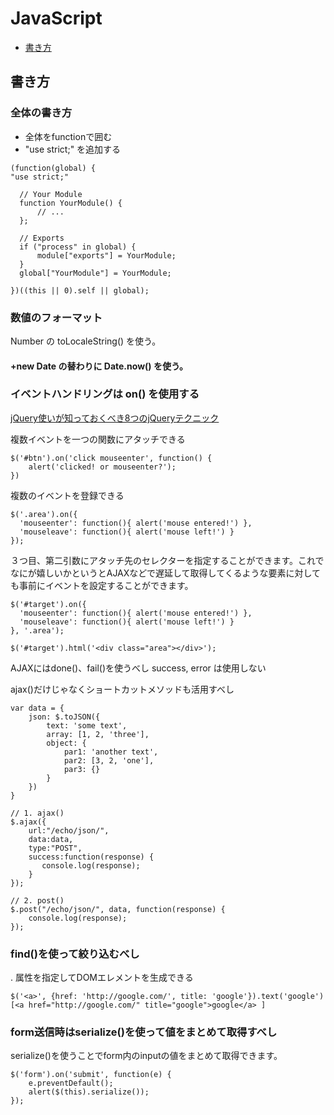 ﻿JavaScript
=

- [書き方](#kakikata)

<a id="kakikata">書き方</a>
---

### 全体の書き方


- 全体をfunctionで囲む  
- "use strict;" を追加する

<!-- -->

    (function(global) {
    "use strict;"
    
      // Your Module
      function YourModule() {
          // ...
      };
    
      // Exports
      if ("process" in global) {
          module["exports"] = YourModule;
      }
      global["YourModule"] = YourModule;

    })((this || 0).self || global);


### 数値のフォーマット

 Number の toLocaleString() を使う。


#### +new Date の替わりに Date.now() を使う。

### イベントハンドリングは on() を使用する

[jQuery使いが知っておくべき8つのjQueryテクニック](http://blog.toshimaru.net/jquery-8-tips/)

複数イベントを一つの関数にアタッチできる

    $('#btn').on('click mouseenter', function() {
        alert('clicked! or mouseenter?');
    })

複数のイベントを登録できる

    $('.area').on({
      'mouseenter': function(){ alert('mouse entered!') },
      'mouseleave': function(){ alert('mouse left!') }
    });

３つ目、第二引数にアタッチ先のセレクターを指定することができます。これでなにが嬉しいかというとAJAXなどで遅延して取得してくるような要素に対しても事前にイベントを設定することができます。

    $('#target').on({
      'mouseenter': function(){ alert('mouse entered!') },
      'mouseleave': function(){ alert('mouse left!') }
    }, '.area');
    
    $('#target').html('<div class="area"></div>');

AJAXにはdone()、fail()を使うべし
success, error は使用しない

ajax()だけじゃなくショートカットメソッドも活用すべし

    var data = {
        json: $.toJSON({
            text: 'some text',
            array: [1, 2, 'three'],
            object: {
                par1: 'another text',
                par2: [3, 2, 'one'],
                par3: {}
            }
        })
    }
    
    // 1. ajax()
    $.ajax({
        url:"/echo/json/",
        data:data,
        type:"POST",
        success:function(response) {
           console.log(response);
        }
    });
    
    // 2. post()
    $.post("/echo/json/", data, function(response) {
        console.log(response);
    });

### find()を使って絞り込むべし


. 属性を指定してDOMエレメントを生成できる

    $('<a>', {href: 'http://google.com/', title: 'google'}).text('google')
    [<a href=​"http:​/​/​google.com/​" title=​"google">​google​</a>​ ]

### form送信時はserialize()を使って値をまとめて取得すべし
serialize()を使うことでform内のinputの値をまとめて取得できます。

    $('form').on('submit', function(e) {
        e.preventDefault();
        alert($(this).serialize());
    });

